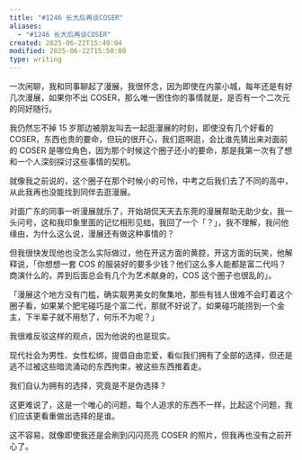 ```yaml
---
title: "#1246 长大后再谈COSER"
aliases:
  - "#1246 长大后再谈COSER"
created: 2025-06-22T15:49:04
modified: 2025-06-22T15:50:00
type: writing
---
```


一次闲聊，我和同事聊起了漫展，我很怀念，因为即使在内蒙小城，每年还是有好几次漫展，如果你不出 COSER，那么唯一困住你的事情就是，是否有一个二次元的同好随行。

我仍然忘不掉 15 岁那边被朋友叫去一起逛漫展的时刻，即使没有几个好看的 COSER，东西也贵的要命，但玩的很开心，我们逛啊逛，会比谁先猜出来对面前的 COSER 是哪位角色，因为那个时候这个圈子还小的要命，那是我第一次有了想和一个人深刻探讨这些事情的契机。

就像我之前说的，这个圈子在那个时候小的可怜，中考之后我们去了不同的高中，从此我再也没能找到同伴去逛漫展。

对面广东的同事一听漫展就乐了，开始胡侃天天去东莞的漫展帮助无助少女，我一头问号，这和我印象里面的记忆相形见绌，我回了一个「？」，我不理解，我问他缘由，为什么这么说，漫展还有做这种事情的？

但我很快发现他也没怎么实际做过，他在开这方面的黄腔，开这方面的玩笑，他解释说，「你想想一套 COS 的服装好的要多少钱？他们这么多人能都是富二代吗？商演什么的，弄到后面总会有几个为艺术献身的，COS 这个圈子也很乱的」。

「漫展这个地方没有门槛，确实靓男美女的聚集地，那些有钱人很难不会盯着这个圈子看，如果某个肥宅碰巧是个富二代，那就不好说了。如果碰巧能捞到一个金主，下半辈子就不用愁了，何乐不为呢？」

我很难反驳这样的观点，因为他说的也是现实。

现代社会为男性、女性松绑，提倡自由恋爱，看似我们拥有了全部的选择，但还是逃不过被这些暗流涌动的东西拘束，被这些东西推着走。

我们自认为拥有的选择，究竟是不是伪选择？

这更难说了，这是一个唯心的问题，每个人追求的东西不一样，比起这个问题，我们应该更看重做出选择的是谁。

这不容易，就像即使我还是会刷到闪闪亮亮 COSER 的照片，但我再也没有之前开心了。
